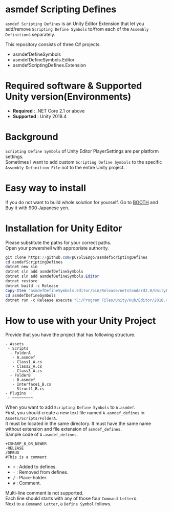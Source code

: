 # asmdef Scripting Defines

`asmdef Scripting Defines` is an Unity Editor Extension that let you add/remove `Scripting Define Symbols` to/from each of the `Assembly Definition`s separately.

This repository consists of three C# projects.

 - asmdefDefineSymbols 
 - asmdefDefineSymbols.Editor
 - asmdefScriptingDefines.Extension

# Required software & Supported Unity version(Environments)

 - **Required** : .NET Core 2.1 or above
 - **Supported** : Unity 2018.4

# Background

`Scripting Define Symbols` of Unity Editor PlayerSettings are per platform settings.<br/>
Sometimes I want to add custom `Scripting Define Symbols` to the specific `Assembly Definition File` not to the entire Unity project.

# Easy way to install

If you do not want to build whole solution for yourself. Go to [BOOTH](https://pcysl5edgo.booth.pm/items/1756645) and Buy it with 900 Japanese yen.

# Installation for Unity Editor

Please substitute the paths for your correct paths.<br/>
Open your powershell with appropriate authority.

```powershell
git clone https://github.com/pCYSl5EDgo/asmdefScriptingDefines
cd asmdefScriptingDefines
dotnet new sln
dotnet sln add asmdefDefineSymbols
dotnet sln add asmdefDefineSymbols.Editor
dotnet restore
dotnet build -c Release
Copy-Item "asmdefDefineSymbols.Editor/bin/Release/netstandard2.0/UnityEditor.ForCuteIzmChan.dll" "C:/Program Files/Unity/Hub/Editor/2018.4.14f1/Editor/Data/Managed/UnityEditor.ForCuteIzmChan.dll"
cd asmdefDefineSymbols
dotnet run -c Release execute "C:/Program Files/Unity/Hub/Editor/2018.4.14f1/Editor/Data/Managed"
```

# How to use with your Unity Project

Provide that you have the project that has following structure.

```
- Assets
 - Scripts
  - FolderA
   - A.asmdef
   - Class1_A.cs
   - Class2_A.cs
   - Class3_A.cs
  - FolderB
   - B.asmdef
   - Interface1_B.cs
   - Struct1_B.cs
- Plugins
 - ~~~~~~~~~
```

When you want to add `Scripting Define Symbols` to `A.asmdef`.<br/>
First, you should create a new text file named `A.asmdef_defines` in `Assets/Scripts/FolderA`.<br/>
It must be located in the same directory. It must have the same name without extension and file extension of `asmdef_defines`.<br/>
Sample code of `A.asmdef_defines`.

```
+CSHARP_8_OR_NEWER
-RELEASE
/DEBUG
#This is a comment
```

 - `+` : Added to defines.
 - `-` : Removed from defines.
 - `/` : Place-holder.
 - `#` : Comment.

Multi-line comment is not supported.<br/>
Each line should starts with any of those four `Command Letter`s.<br/>
Next to a `Command Letter`, a `Define Symbol` follows.
